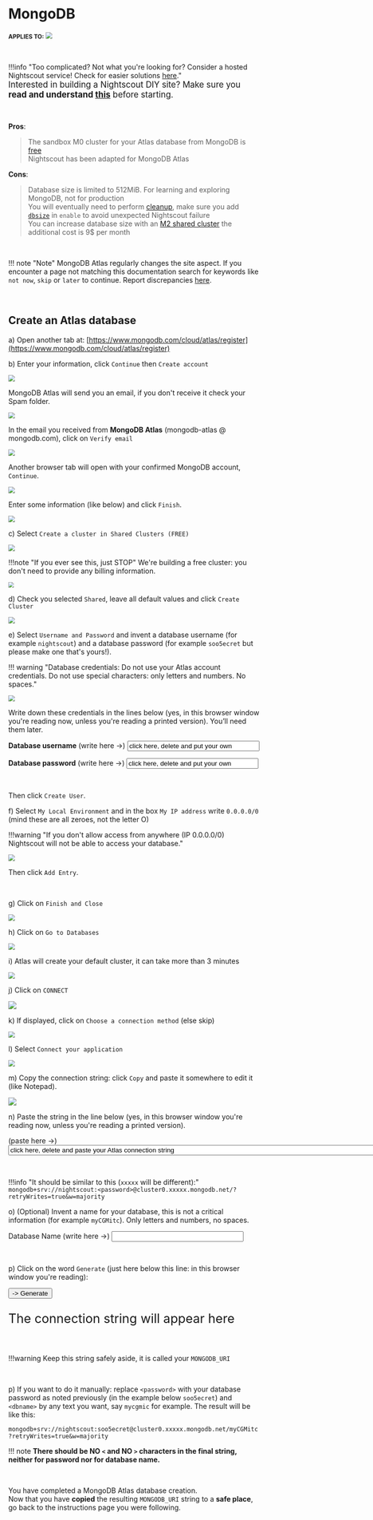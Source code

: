 # MongoDB

<span style="font-size:smaller;">**APPLIES TO:**</span>	<img src="../../../vendors/img/Atlas.png" style="zoom:80%;" />

</br>

!!!info "Too complicated? Not what you're looking for? Consider a hosted Nightscout service! Check for easier solutions [here](../../#nightscout-as-a-service)."  
<span style="font-size:larger;">Interested in building a Nightscout DIY site?  Make sure you **read and understand [this](/#how-much-does-it-cost)** before starting.</span>

</br>

**Pros**:  

> The sandbox M0 cluster for your Atlas database from MongoDB is [free](https://www.mongodb.com/pricing#mdb-modal-shared)  
> Nightscout has been adapted for MongoDB Atlas  

**Cons**:  

>Database size is limited to 512MiB. For learning and exploring MongoDB, not for production  
>You will eventually need to perform [cleanup](../../../nightscout/admin_tools/#database-maintenance), make sure you add [`dbsize`](../../../nightscout/setup_variables/#dbsize-database-size) in `enable` to avoid unexpected Nightscout failure  
>You can increase database size with an [M2 shared cluster](https://www.mongodb.com/docs/atlas/manage-clusters/#shared-clusters) the additional cost is 9$ per month  

</br>

!!! note "Note"
    MongoDB Atlas regularly changes the site aspect. If you encounter a page not matching this documentation search for keywords like `not now`, `skip` or `later` to continue. Report discrepancies [here](https://github.com/nightscout/nightscout.github.io/issues/new).

</br>

## Create an Atlas database

a) Open another tab at: [https://www.mongodb.com/cloud/atlas/register](https://www.mongodb.com/cloud/atlas/register)

b) Enter your information, click `Continue` then `Create account`

<img src="../../../nightscout/img/NewNS18.png" style="zoom:80%;" />

</br>

MongoDB Atlas will send you an email, if you don't receive it check your Spam folder.

<img src="../../../nightscout/img/NewNS18b.png" style="zoom:80%;" />

</br>

In the email you received from **MongoDB Atlas** (mongodb-atlas @ mongodb.com), click on `Verify email`

<img src="../../../nightscout/img/NewNS18c.png" style="zoom:80%;" />

</br>

Another browser tab will open with your confirmed MongoDB account, `Continue`.

<img src="../../../nightscout/img/NewNS18d.png" style="zoom:80%;" />

</br>

Enter some information (like below) and click `Finish`.

<img src="../../../nightscout/img/NewNS18e.png" style="zoom:80%;" />

</br>

c) Select `Create a cluster in Shared Clusters (FREE)`

<img src="../../../nightscout/img/NewNS19.png" style="zoom:80%;" />

!!!note "If you ever see this, just STOP"
    We're building a free cluster: you don't need to provide any billing information.

<img src="../../../nightscout/img/NewNS19b.png" style="zoom:70%;" />

</br>

d) Check you selected `Shared`, leave all default values and click `Create Cluster`

<img src="../../../nightscout/img/NewNS20.png" style="zoom:80%;" />

</br>

e) Select `Username and Password` and invent a database username (for example `nightscout`) and a database password (for example `soo5ecret` but please make one that's yours!).

!!! warning "Database credentials: Do not use your Atlas account credentials. Do not use special characters: only letters and numbers. No spaces."

<img src="../../../nightscout/img/NewNS25.png" style="zoom:80%;" />

Write down these credentials in the lines below (yes, in this browser window you're reading now, unless you're reading a printed version). You’ll need them later.

<b>Database username</b> (write here ->) <input type="text" id="myUsr" value="click here, delete and put your own" size="30">

<b>Database password</b> (write here ->) <input type="text" id="myPwd" value="click here, delete and put your own" size="30">

</br>

Then click `Create User`.

f) Select `My Local Environment` and in the box `My IP address` write `0.0.0.0/0` (mind these are all zeroes, not the letter O)

!!!warning "If you don't allow access from anywhere (IP 0.0.0.0/0) Nightscout will not be able to access your database."

<img src="../../../nightscout/img/NewNS23.png" style="zoom:80%;" />

Then click `Add Entry`.

</br>

g) Click on `Finish and Close`

<img src="../../../nightscout/img/NewNS24.png" style="zoom:80%;" />

</br>

h) Click on `Go to Databases`

<img src="../../../nightscout/img/NewNS24b.png" style="zoom:80%;" />

</br>

i) Atlas will create your default cluster, it can take more than 3 minutes

<img src="../../../nightscout/img/NewNS21.png" style="zoom:80%;" />

</br>

j) Click on `CONNECT`

<img src="../../../nightscout/img/NewNS22.png" style="zoom:100%;" />

</br>

k) If displayed, click on `Choose a connection method` (else skip)

<img src="../../../nightscout/img/NewNS26.png" style="zoom:80%;" />

</br>

l) Select `Connect your application`

<img src="../../../nightscout/img/NewNS27.png" style="zoom:80%;" />

</br>

m) Copy the connection string: click `Copy` and paste it somewhere to edit it (like Notepad).

<img src="../../../nightscout/img/NewNS28.png" style="zoom:100%;" />

</br>

n) Paste the string in the line below (yes, in this browser window you're reading now, unless you're reading a printed version).

(paste here ->) <input type="text" id="myAtlas" value="click here, delete and paste your Atlas connection string" size="100">

</br>

!!!info "It should be similar to this (`xxxxx` will be different):"
    `mongodb+srv://nightscout:<password>@cluster0.xxxxx.mongodb.net/?retryWrites=true&w=majority`
</br>

o) (Optional) Invent a name for your database, this is not a critical information (for example `myCGMitc`). Only letters and numbers, no spaces.

Database Name (write here ->) <input type="text" id="mydB" value="" size="30">

</br>

p) Click on the word `Generate` (just here below this line: in this browser window you're reading):

<button onclick="Generate()">-> Generate</button>

<p style="font-size:25px" id="result">The connection string will appear here</p>

<script>
var bAtlas;
var sdB, sPwd;
var sFinalString = "Not defined yet";
function Generate()
{
  var sString = sFinalString;
  bAtlas=0;
  var sString = "Looks good!";
  var sAtlas = document.getElementById("myAtlas").value;
  sPwd = document.getElementById("myPwd").value;
  sdB = document.getElementById("mydB").value;
  var iAS = sAtlas.search("://");
  if(iAS!=11) { sString = "Atlas URI should start with mongodb+srv://"; }
  else
  {
    var iAP = sAtlas.search("<password>");
    if(iAP==-1) { sString = "Atlas URI should contain &lt;password&gt;"; }
    else
    {
      var iAD = sAtlas.search("mongodb.net")+12;
      bAtlas=1;
      sString = sAtlas.substring(0,iAP);
      sFinalString = sString.concat(sPwd, sAtlas.substring(iAP+9, iAD));
      sString = sAtlas.substring(iAP+10, iAD);
      sFinalString = sFinalString.concat(sdB, sAtlas.substring(iAD));
    }
  }
  if(bAtlas) document.getElementById("result").innerHTML = sFinalString;
  else document.getElementById("result").innerHTML = sString;
  if(bAtlas) document.getElementById("resultbis").innerHTML = sFinalString;
}
</script>

</br>

!!!warning
    Keep this string safely aside, it is called your `MONGODB_URI`

</br>

p) If you want to do it manually: replace `<password>` with your database password as noted previously (in the example below `soo5ecret`) and `<dbname>` by any text you want, say `mycgmic` for example. The result will be like this:

`mongodb+srv://nightscout:soo5ecret@cluster0.xxxxx.mongodb.net/myCGMitc?retryWrites=true&w=majority`

!!! note
    **There should be NO `<` and NO `>` characters in the final string, neither for password nor for database name.**

</br>

You have completed a MongoDB Atlas database creation.  
Now that you have **copied** the resulting `MONGODB_URI` string to a **safe place**, go back to the instructions page you were following.

</br>


